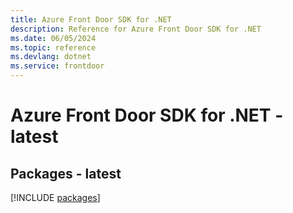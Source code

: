 ```yaml
---
title: Azure Front Door SDK for .NET
description: Reference for Azure Front Door SDK for .NET
ms.date: 06/05/2024
ms.topic: reference
ms.devlang: dotnet
ms.service: frontdoor
---
```

# Azure Front Door SDK for .NET - latest
## Packages - latest
[!INCLUDE [packages](front-door-index.md)]